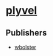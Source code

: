 # [plyvel](https://pypi.org/project/plyvel)



## Publishers
- [wbolster](https://pypi.org/user/wbolster)

